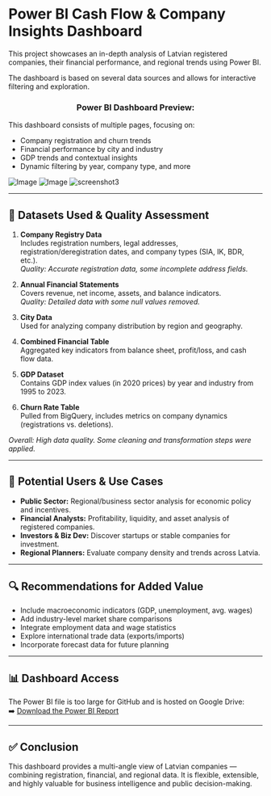 # Power BI Cash Flow & Company Insights Dashboard

This project showcases an in-depth analysis of Latvian registered companies, their financial performance, and regional trends using Power BI.

The dashboard is based on several data sources and allows for interactive filtering and exploration.

<h3 align="center">Power BI Dashboard Preview:</h3>

This dashboard consists of multiple pages, focusing on:

- Company registration and churn trends
- Financial performance by city and industry
- GDP trends and contextual insights
- Dynamic filtering by year, company type, and more

![Image](https://github.com/user-attachments/assets/1a016f1f-9d1d-4a9f-8a5b-2b44bb982722)
![Image](https://github.com/user-attachments/assets/89271cfd-f57d-49e1-abd3-df0afb6105a2)
![screenshot3](https://github.com/YourUsername/YourRepoName/assets/YourID/your-image-id3)

---

## 📁 Datasets Used & Quality Assessment

1. **Company Registry Data**  
   Includes registration numbers, legal addresses, registration/deregistration dates, and company types (SIA, IK, BDR, etc.).  
   _Quality: Accurate registration data, some incomplete address fields._

2. **Annual Financial Statements**  
   Covers revenue, net income, assets, and balance indicators.  
   _Quality: Detailed data with some null values removed._

3. **City Data**  
   Used for analyzing company distribution by region and geography.

4. **Combined Financial Table**  
   Aggregated key indicators from balance sheet, profit/loss, and cash flow data.

5. **GDP Dataset**  
   Contains GDP index values (in 2020 prices) by year and industry from 1995 to 2023.

6. **Churn Rate Table**  
   Pulled from BigQuery, includes metrics on company dynamics (registrations vs. deletions).

_Overall: High data quality. Some cleaning and transformation steps were applied._

---

## 🧠 Potential Users & Use Cases

- **Public Sector:** Regional/business sector analysis for economic policy and incentives.
- **Financial Analysts:** Profitability, liquidity, and asset analysis of registered companies.
- **Investors & Biz Dev:** Discover startups or stable companies for investment.
- **Regional Planners:** Evaluate company density and trends across Latvia.

---

## 🔍 Recommendations for Added Value

- Include macroeconomic indicators (GDP, unemployment, avg. wages)
- Add industry-level market share comparisons
- Integrate employment data and wage statistics
- Explore international trade data (exports/imports)
- Incorporate forecast data for future planning

---

## 📊 Dashboard Access

The Power BI file is too large for GitHub and is hosted on Google Drive:  
➡️ [Download the Power BI Report](https://drive.google.com/file/d/1SiYxlUNPUkb-xQsB3eKxcpXcQ4jH5d_Z/view?usp=drive_link)

---

## ✅ Conclusion

This dashboard provides a multi-angle view of Latvian companies — combining registration, financial, and regional data. It is flexible, extensible, and highly valuable for business intelligence and public decision-making.
